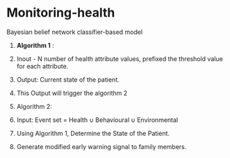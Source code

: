 # Monitoring-health
Bayesian belief network classifier-based model

1. **Algorithm 1** :
  1. Inout - N number of health attribute values, prefixed the threshold value for each attribute.
  2. Output: Current state of the patient.
  3. This Output will trigger the algorithm 2

2. Algorithm 2:
  1.  Input: Event set = Health ∪ Behavioural ∪ Environmental
  2.  Using Algorithm 1, Determine the State of the Patient.
  3.  Generate modified early warning signal to family members.

